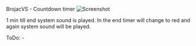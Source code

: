 BrojacVS - Countdown timer
![Screenshot](https://raw.githubusercontent.com/moster-source/BrojacVS/Brojac.jpg)

1 min till end system sound is played.
In the end timer will change to red and again system sound will be played.

ToDo: -